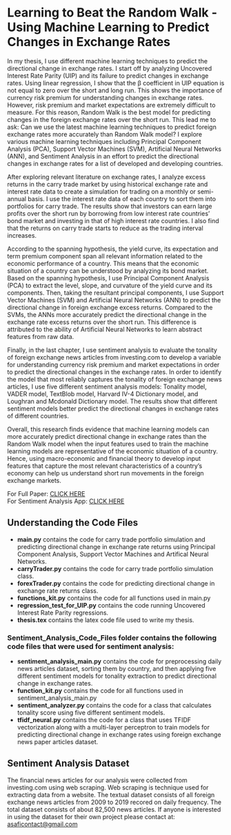 # Learning to Beat the Random Walk - Using Machine Learning to Predict Changes in Exchange Rates

In my thesis, I use different machine learning techniques to predict the directional change in exchange rates. I start off by analyzing Uncovered Interest Rate Parity (UIP) and its failure to predict changes in exchange rates. Using linear regression, I show that the β coefficient in UIP equation is not equal to zero over the short and long run. This shows the importance of currency risk premium for understanding changes in exchange rates. However, risk premium and market expectations are extremely difficult to measure. For this reason, Random Walk is the best model for predicting changes in the foreign exchange rates over the short run. This lead me to ask: Can we use the latest machine learning techniques to predict foreign exchange rates more accurately than Random Walk model? I explore various machine learning techniques including Principal Component Analysis (PCA), Support Vector Machines (SVM), Artificial Neural Networks (ANN), and Sentiment Analysis in an effort to predict the directional changes in exchange rates for a list of developed and developing countries.

After exploring relevant literature on exchange rates, I analyze excess returns in the carry trade market by using historical exchange rate and interest rate data to create a simulation for trading on a monthly or semi-annual basis. I use the interest rate data of each country to sort them into portfolios for carry trade. The results show that investors can earn large profits over the short run by borrowing from low interest rate countries’ bond market and investing in that of high interest rate countries. I also find that the returns on carry trade starts to reduce as the trading interval increases.

According to the spanning hypothesis, the yield curve, its expectation and term premium component span all relevant information related to the economic performance of a country. This means that the economic situation of a country can be understood by analyzing its bond market. Based on the spanning hypothesis, I use Principal Component Analysis (PCA) to extract the level, slope, and curvature of the yield curve and its components. Then, taking the resultant principal components, I use Support Vector Machines (SVM) and Artificial Neural Networks (ANN) to predict the directional change in foreign exchange excess returns. Compared to the SVMs, the ANNs more accurately predict the directional change in the exchange rate excess returns over the short run. This difference is attributed to the ability of Artificial Neural Networks to learn abstract features from raw data.

Finally, in the last chapter, I use sentiment analysis to evaluate the tonality of foreign exchange news articles from investing.com to develop a variable for understanding currency risk premium and market expectations in order to predict the directional changes in the exchange rates. In order to identify the model that most reliably captures the tonality of foreign exchange news articles, I use five different sentiment analysis models: Tonality model, VADER model, TextBlob model, Harvard IV-4 Dictionary model, and Loughran and Mcdonald Dictionary model. The results show that different sentiment models better predict the directional changes in exchange rates of different countries.

Overall, this research finds evidence that machine learning models can more accurately predict directional change in exchange rates than the Random Walk model when the input features used to train the machine learning models are representative of the economic situation of a country. Hence, using macro-economic and financial theory to develop input features that capture the most relevant characteristics of a country’s economy can help us understand short run movements in the foreign exchange markets.

For Full Paper: [CLICK HERE](https://github.com/asaficontact/learning_to_beat_the_random_walk/blob/master/thesis.pdf) <br/>
For Sentiment Analysis App: [CLICK HERE](https://asaficontact.shinyapps.io/fx_sentiment/)

## Understanding the Code Files
* **main.py** contains the code for carry trade portfolio simulation and predicting directional change in exchange rate returns using Principal Component Analysis, Support Vector Machines and Artifical Neural Networks. 
* **carryTrader.py** contains the code for carry trade portfolio simulation class. 
* **forexTrader.py** contains the code for predicting directional change in exchange rate returns class. 
* **functions_kit.py** contains the code for all functions used in main.py
* **regression_test_for_UIP.py** contains the code running Uncovered Interest Rate Parity regressions. 
* **thesis.tex** contains the latex code file used to write my thesis. 

### Sentiment_Analysis_Code_Files folder contains the following code files that were used for sentiment analysis: 
* **sentiment_analysis_main.py** contains the code for preprocessing daily news articles dataset, sorting them by country, and then applying five different sentiment models for tonality extraction to predict directional change in exchange rates. 
* **function_kit.py** contains the code for all functions used in sentiment_analysis_main.py
* **sentiment_analyzer.py** contains the code for a class that calculates tonality score using five different sentiment models. 
* **tfidf_neural.py** contains the code for a class that uses TFIDF vectorization along with a multi-layer perceptron to train models for predicting directional change in exchange rates using foreign exchange news paper articles dataset. 

## Sentiment Analysis Dataset
The financial news articles for our analysis were collected from investing.com using web scraping. Web scraping is technique used for extracting data from a website. The textual dataset consists of all foreign exchange news articles from 2009 to 2019 recored on daily frequency. The total dataset consists of about 82,500 news articles. If anyone is interested in using the dataset for their own project please contact at: asaficontact@gmail.com


